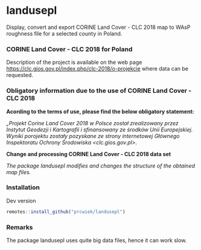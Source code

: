# landusepl
Display, convert and export CORINE Land Cover - CLC 2018 map to WAsP roughness file for a selected county in Poland.

### CORINE Land Cover - CLC 2018 for Poland
Description of the project is available on the web page <https://clc.gios.gov.pl/index.php/clc-2018/o-projekcie> where data can be requested.

### Obligatory information due to the use of CORINE Land Cover - CLC 2018

**Acording to the terms of use, please find the below obligatory statement:**

*„Projekt Corine Land Cover 2018 w Polsce został zrealizowany przez Instytut Geodezji i Kartografii i sfinansowany ze środków Unii Europejskiej. Wyniki porojektu zostały pozyskane ze strony internetowej Głównego Inspektoratu Ochrony Środowiska <clc.gios.gov.pl>.*

**Change and processing CORINE Land Cover - CLC 2018 data set**

*The package landusepl modifies and changes the structure of the obtained map files.*

### Installation

Dev version

``` r
remotes::install_github("prcwiek/landusepl")
```

### Remarks
The package landusepl uses quite big data files, hence it can work slow. 




